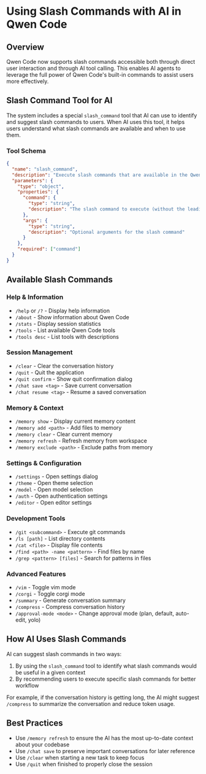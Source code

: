 # Using Slash Commands with AI in Qwen Code

## Overview
Qwen Code now supports slash commands accessible both through direct user interaction and through AI tool calling. This enables AI agents to leverage the full power of Qwen Code's built-in commands to assist users more effectively.

## Slash Command Tool for AI
The system includes a special `slash_command` tool that AI can use to identify and suggest slash commands to users. When AI uses this tool, it helps users understand what slash commands are available and when to use them.

### Tool Schema
```json
{
  "name": "slash_command",
  "description": "Execute slash commands that are available in the Qwen Code interface. These commands provide various utilities like clearing the screen, managing settings, accessing help, etc.",
  "parameters": {
    "type": "object",
    "properties": {
      "command": {
        "type": "string",
        "description": "The slash command to execute (without the leading slash)"
      },
      "args": {
        "type": "string",
        "description": "Optional arguments for the slash command"
      }
    },
    "required": ["command"]
  }
}
```

## Available Slash Commands

### Help & Information
- `/help` or `/?` - Display help information
- `/about` - Show information about Qwen Code
- `/stats` - Display session statistics
- `/tools` - List available Qwen Code tools
- `/tools desc` - List tools with descriptions

### Session Management
- `/clear` - Clear the conversation history
- `/quit` - Quit the application
- `/quit confirm` - Show quit confirmation dialog
- `/chat save <tag>` - Save current conversation
- `/chat resume <tag>` - Resume a saved conversation

### Memory & Context
- `/memory show` - Display current memory content
- `/memory add <path>` - Add files to memory
- `/memory clear` - Clear current memory
- `/memory refresh` - Refresh memory from workspace
- `/memory exclude <path>` - Exclude paths from memory

### Settings & Configuration
- `/settings` - Open settings dialog
- `/theme` - Open theme selection
- `/model` - Open model selection
- `/auth` - Open authentication settings
- `/editor` - Open editor settings

### Development Tools
- `/git <subcommand>` - Execute git commands
- `/ls [path]` - List directory contents
- `/cat <file>` - Display file contents
- `/find <path> -name <pattern>` - Find files by name
- `/grep <pattern> [files]` - Search for patterns in files

### Advanced Features
- `/vim` - Toggle vim mode
- `/corgi` - Toggle corgi mode
- `/summary` - Generate conversation summary
- `/compress` - Compress conversation history
- `/approval-mode <mode>` - Change approval mode (plan, default, auto-edit, yolo)

## How AI Uses Slash Commands

AI can suggest slash commands in two ways:

1. By using the `slash_command` tool to identify what slash commands would be useful in a given context
2. By recommending users to execute specific slash commands for better workflow

For example, if the conversation history is getting long, the AI might suggest `/compress` to summarize the conversation and reduce token usage.

## Best Practices

- Use `/memory refresh` to ensure the AI has the most up-to-date context about your codebase
- Use `/chat save` to preserve important conversations for later reference
- Use `/clear` when starting a new task to keep focus
- Use `/quit` when finished to properly close the session